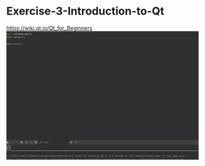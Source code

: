 # Exercise-3-Introduction-to-Qt
https://wiki.qt.io/Qt_for_Beginners
![](https://github.com/kkc23g/Exercise-3-Introduction-to-Qt/blob/main/Animation.gif)
